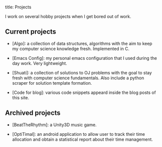 title: Projects

I work on several hobby projects when I get bored out of work.

## Current projects

- [Algo]: a collection of data structures, algorithms with the aim to keep my computer science knowledge fresh. Implemented in C.
<a href="https://github.com/xxks-kkk/algo"><i class="fa fa-github" aria-hidden="true"></i></a>

- [Emacs Config]: my personal emacs configuration that I used during the day work. Very lightweight.
<a href="https://github.com/xxks-kkk/emacs-config"><i class="fa fa-github" aria-hidden="true"></i></a>

- [Shuati]: a collection of solutions to OJ problems with the goal to stay fresh with computer science fundamentals. Also include
a python scraper for solution template formation.
<a href="https://github.com/xxks-kkk/shuati"><i class="fa fa-github" aria-hidden="true"></i></a>

- [Code for blog]: various code snippets appeard inside the blog posts of this site. 
<a href="https://github.com/xxks-kkk/Code-for-blog"><i class="fa fa-github" aria-hidden="true"></i></a>

## Archived projects

- [BeatTheRhythm]: a Unity3D music game. 
<a href="https://github.com/xxks-kkk/BeatTheRhythm"><i class="fa fa-github" aria-hidden="true"></i></a>

- [OptiTimal]: an android application to allow user to track their time allocation and obtain a statistical report about their time management.
<a href="https://github.com/xxks-kkk/Optitimal"><i class="fa fa-github" aria-hidden="true"></i></a>
